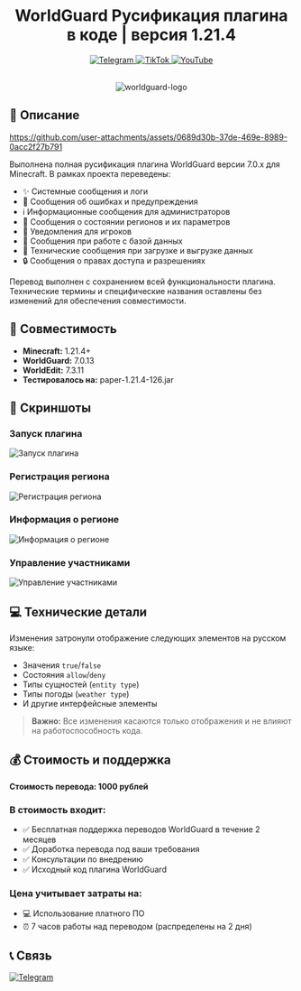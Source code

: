 <h1 align="center">WorldGuard Русификация плагина в коде | версия 1.21.4</h1>

<div align="center">
  <div id="badges">
    <a href="https://t.me/itsmyfox">
      <img src="https://img.shields.io/badge/Telegram-2CA5E0?style=for-the-badge&logo=telegram&logoColor=white" alt="Telegram"/>
    </a>
    <a href="https://www.tiktok.com/@foxygameru?is_from_webapp=1&sender_device=pc">
      <img src="https://img.shields.io/badge/TikTok-000000?style=for-the-badge&logo=tiktok&logoColor=white" alt="TikTok"/>
    </a>
    <a href="https://www.youtube.com/@foxygameru">
      <img src="https://img.shields.io/badge/YouTube-FF0000?style=for-the-badge&logo=youtube&logoColor=white" alt="YouTube"/>
    </a>
  </div><br>

  ![worldguard-logo](https://github.com/user-attachments/assets/c0cfe021-cf13-42ea-b14e-3213227624b2)
</div>

## 📝 Описание



https://github.com/user-attachments/assets/0689d30b-37de-469e-8989-0acc2f27b791



Выполнена полная русификация плагина WorldGuard версии 7.0.x для Minecraft. В рамках проекта переведены:

- ✨ Системные сообщения и логи
- 🚫 Сообщения об ошибках и предупреждения
- ℹ️ Информационные сообщения для администраторов
- 🏰 Сообщения о состоянии регионов и их параметров
- 👥 Уведомления для игроков
- 💾 Сообщения при работе с базой данных
- 🔄 Технические сообщения при загрузке и выгрузке данных
- 🔒 Сообщения о правах доступа и разрешениях

Перевод выполнен с сохранением всей функциональности плагина. Технические термины и специфические названия оставлены без изменений для обеспечения совместимости.

## 🔧 Совместимость

- **Minecraft:** 1.21.4+
- **WorldGuard:** 7.0.13
- **WorldEdit:** 7.3.11
- **Тестировалось на:** paper-1.21.4-126.jar

## 📸 Скриншоты

### Запуск плагина
![Запуск плагина](https://github.com/user-attachments/assets/6da72e3d-1afa-4e68-919b-816d890cc34f)

### Регистрация региона
![Регистрация региона](https://github.com/user-attachments/assets/7093f193-872e-4043-9110-b3cb35e4a50d)

### Информация о регионе
![Информация о регионе](https://github.com/user-attachments/assets/a8634c43-2aac-4da1-9db7-d840f0db27ed)

### Управление участниками
![Управление участниками](https://github.com/user-attachments/assets/887f10b7-19cf-44b2-9c21-42e2102a5638)

## 💻 Технические детали

Изменения затронули отображение следующих элементов на русском языке:
- Значения `true`/`false`
- Состояния `allow`/`deny`
- Типы сущностей (`entity type`)
- Типы погоды (`weather type`)
- И другие интерфейсные элементы

> **Важно:** Все изменения касаются только отображения и не влияют на работоспособность кода.

## 💰 Стоимость и поддержка

**Стоимость перевода: 1000 рублей**

### В стоимость входит:
- ✅ Бесплатная поддержка переводов WorldGuard в течение 2 месяцев
- ✅ Доработка перевода под ваши требования
- ✅ Консультации по внедрению
- ✅ Исходный код плагина WorldGuard

### Цена учитывает затраты на:
- 💻 Использование платного ПО
- ⏰ 7 часов работы над переводом (распределены на 2 дня)

## 📞 Связь

[![Telegram](https://img.shields.io/badge/Telegram-2CA5E0?style=for-the-badge&logo=telegram&logoColor=white)](https://t.me/itsmyfox)
